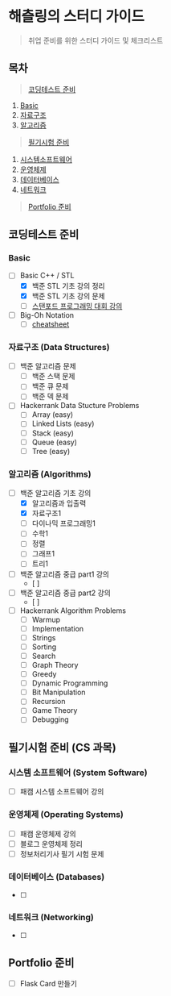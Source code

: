 # 해츨링의 스터디 가이드
> 취업 준비를 위한 스터디 가이드 및 체크리스트

## 목차
> [코딩테스트 준비](#코딩테스트-준비)
1. [Basic](#basic)
2. [자료구조](#자료구조-data-structures)
3. [알고리즘](#알고리즘-algorithms)

> [필기시험 준비](#필기시험-준비-cs-)
1. [시스템소프트웨어](#시스템-소프트웨어-system-software)
2. [운영체제](#운영체제-operating-systems)
3. [데이터베이스](#데이터베이스-databases)
4. [네트워크](#네트워크-networking)

> [Portfolio 준비](#portfolio-준비)

## 코딩테스트 준비

### Basic
- [ ] Basic C++ / STL 
  - [x] 백준 STL 기초 강의 정리
  - [x] 백준 STL 기초 강의 문제
  - [ ] [스탠포드 프로그래밍 대회 강의](http://web.stanford.edu/class/cs97si/)
- [ ] Big-Oh Notation
  - [ ] [cheatsheet](http://bigocheatsheet.com/)

### 자료구조 (Data Structures)
- [ ] 백준 알고리즘 문제
  - [ ] 백준 스택 문제
  - [ ] 백준 큐 문제
  - [ ] 백준 덱 문제
- [ ] Hackerrank Data Stucture Problems
  - [ ] Array (easy)
  - [ ] Linked Lists (easy)
  - [ ] Stack (easy)
  - [ ] Queue (easy)
  - [ ] Tree (easy)

### 알고리즘 (Algorithms)
- [ ] 백준 알고리즘 기초 강의
  - [x] 알고리즘과 입출력
  - [x] 자료구조1
  - [ ] 다이나믹 프로그래밍1
  - [ ] 수학1
  - [ ] 정렬
  - [ ] 그래프1
  - [ ] 트리1
- [ ] 백준 알고리즘 중급 part1 강의
  - [ ]
- [ ] 백준 알고리즘 중급 part2 강의
  - [ ]
- [ ] Hackerrank Algorithm Problems
  - [ ] Warmup
  - [ ] Implementation
  - [ ] Strings
  - [ ] Sorting
  - [ ] Search
  - [ ] Graph Theory
  - [ ] Greedy
  - [ ] Dynamic Programming
  - [ ] Bit Manipulation
  - [ ] Recursion
  - [ ] Game Theory
  - [ ] Debugging
  
## 필기시험 준비 (CS 과목)

### 시스템 소프트웨어 (System Software)
- [ ] 패캠 시스템 소프트웨어 강의

### 운영체제 (Operating Systems)
- [ ] 패캠 운영체제 강의
- [ ] 블로그 운영체제 정리
- [ ] 정보처리기사 필기 시험 문제

### 데이터베이스 (Databases)
- [ ] 

### 네트워크 (Networking)
- [ ] 

## Portfolio 준비
- [ ] Flask Card 만들기
